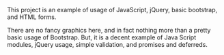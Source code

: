 This project is an example of usage of JavaScript, jQuery, basic bootstrap, and HTML forms.

There are no fancy graphics here, and in fact nothing more than a pretty basic usage of Bootstrap. But, 
it is a decent example of Java Script modules, jQuery usage, simple validation, and promises and deferreds.